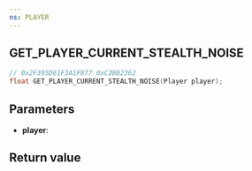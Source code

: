 ```yaml
---
ns: PLAYER
---
```

## GET_PLAYER_CURRENT_STEALTH_NOISE

```c
// 0x2F395D61F3A1F877 0xC3B02362
float GET_PLAYER_CURRENT_STEALTH_NOISE(Player player);
```


## Parameters
* **player**: 

## Return value
